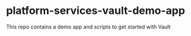 # platform-services-vault-demo-app
This repo contains a demo app and scripts to get started with Vault

